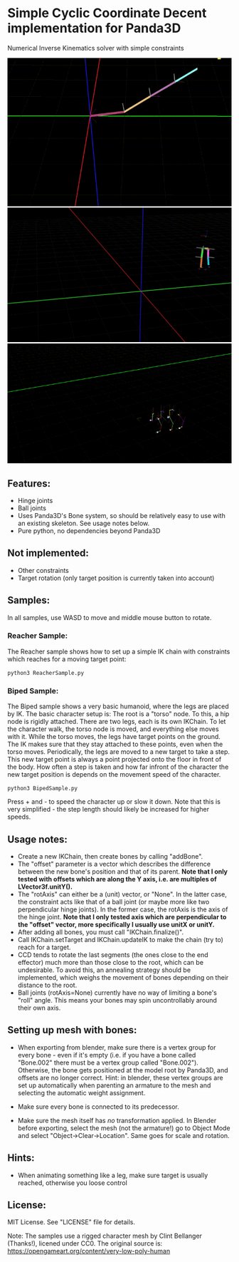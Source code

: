 Simple Cyclic Coordinate Decent implementation for Panda3D
===========================================================
Numerical Inverse Kinematics solver with simple constraints

![](IK-2021-03-08_22.14.25.gif)
![](Biped-2021-03-13_22.23.21.gif)
![](CCDIK-2020-12-29_17.31.24.gif)

Features:
---------
- Hinge joints
- Ball joints
- Uses Panda3D's Bone system, so should be relatively easy to use with an existing skeleton. See usage notes below.
- Pure python, no dependencies beyond Panda3D

Not implemented:
----------------
- Other constraints
- Target rotation (only target position is currently taken into account)

Samples:
---------------
In all samples, use WASD to move and middle mouse button to rotate.

### Reacher Sample: ###

The Reacher sample shows how to set up a simple IK chain with constraints which reaches for a moving target point:

```
python3 ReacherSample.py
```

### Biped Sample: ###

The Biped sample shows a very basic humanoid, where the legs are placed by IK. The basic character setup is: The root is a "torso" node. To this, a hip node is rigidly attached. There are two legs, each is its own IKChain. To let the character walk, the torso node is moved, and everything else moves with it.
While the torso moves, the legs have target points on the ground. The IK makes sure that they stay attached to these points, even when the torso moves. Periodically, the legs are moved to a new target to take a step. This new target point is always a point projected onto the floor in front of the body. How often a step is taken and how far infront of the character the new target position is depends on the movement speed of the character.

```
python3 BipedSample.py
```

Press + and - to speed the character up or slow it down. Note that this is very simplified - the step length should likely be increased for higher speeds.

Usage notes:
------------
- Create a new IKChain, then create bones by calling "addBone".
- The "offset" parameter is a vector which describes the difference between the new bone's position and that of its parent. **Note that I only tested with offsets which are along the Y axis, i.e. are multiples of LVector3f.unitY().**
- The "rotAxis" can either be a (unit) vector, or "None". In the latter case, the constraint acts like that of a ball joint (or maybe more like two perpendicular hinge joints). In the former case, the rotAxis is the axis of the hinge joint. **Note that I only tested axis which are perpendicular to the "offset" vector, more specifically I usually use unitX or unitY.**
- After adding all bones, you must call "IKChain.finalize()".
- Call IKChain.setTarget and IKChain.updateIK to make the chain (try to) reach for a target.
- CCD tends to rotate the last segments (the ones close to the end effector) much more than those close to the root, which can be undesirable. To avoid this, an annealing strategy should be implemented, which weighs the movement of bones depending on their distance to the root.
- Ball joints (rotAxis=None) currently have no way of limiting a bone's "roll" angle. This means your bones may spin uncontrollably around their own axis.

Setting up mesh with bones:
---------------------------
- When exporting from blender, make sure there is a vertex group for every bone - even if it's empty (i.e. if you have a bone called "Bone.002" there must be a vertex group called "Bone.002"). Otherwise, the bone gets positioned at the model root by Panda3D, and offsets are no longer correct. Hint: in blender, these vertex groups are set up automatically when parenting an armature to the mesh and selecting the automatic weight assignment.
- Make sure every bone is connected to its predecessor.

- Make sure the mesh itself has _no_ transformation applied. In Blender before exporting, select the mesh (not the armature!) go to Object Mode and select "Object->Clear->Location". Same goes for scale and rotation.

Hints:
--------
- When animating something like a leg, make sure target is usually reached, otherwise you loose control

License:
---------------------------

MIT License. See "LICENSE" file for details.

Note: The samples use a rigged character mesh by Clint Bellanger (Thanks!), licened under CC0. The original source is: https://opengameart.org/content/very-low-poly-human
